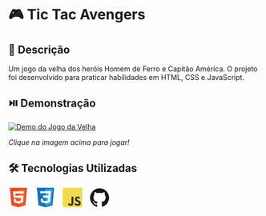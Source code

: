 # 🎮 Tic Tac Avengers

## 📝 Descrição
Um jogo da velha dos heróis Homem de Ferro e Capitão América. O projeto foi desenvolvido para praticar habilidades em HTML, CSS e JavaScript.

## ⏯️ Demonstração
[![Demo do Jogo da Velha](https://i0.wp.com/cromossomonerd.com.br/wp-content/uploads/2016/02/capit%C3%A3o-am%C3%A9rica-homem-de-ferro-guerra-civil-disney-na-ccxp-e1455903942415.png?fit=800%2C528&ssl=1)](https://vieirarester.github.io/tic-tac-avengers/)

*Clique na imagem acima para jogar!*

## 🛠️ Tecnologias Utilizadas
<div>
    <img src="https://raw.githubusercontent.com/devicons/devicon/master/icons/html5/html5-original.svg" alt="HTML5" width="40" height="40" style="display:inline-block; margin-right: 10px;"/> 
    <img src="https://raw.githubusercontent.com/devicons/devicon/master/icons/css3/css3-original.svg" alt="CSS3" width="40" height="40" style="display:inline-block; margin-right: 10px;"/> 
    <img src="https://raw.githubusercontent.com/devicons/devicon/master/icons/javascript/javascript-original.svg" alt="JavaScript" width="40" height="40" style="display:inline-block; margin-right: 10px;"/> 
    <img src="https://raw.githubusercontent.com/devicons/devicon/master/icons/github/github-original.svg" alt="GitHub" width="40" height="40" style="display:inline-block;"/> 
</div>

